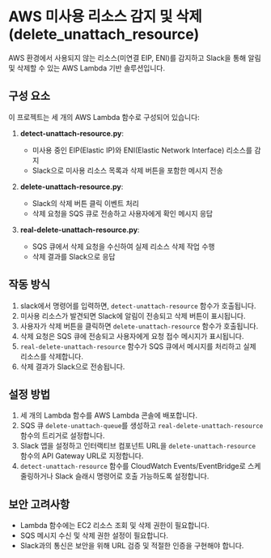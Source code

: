 # AWS 미사용 리소스 감지 및 삭제 (delete_unattach_resource)

AWS 환경에서 사용되지 않는 리소스(미연결 EIP, ENI)를 감지하고 Slack을 통해 알림 및 삭제할 수 있는 AWS Lambda 기반 솔루션입니다.

## 구성 요소

이 프로젝트는 세 개의 AWS Lambda 함수로 구성되어 있습니다:

1. **detect-unattach-resource.py**: 
   - 미사용 중인 EIP(Elastic IP)와 ENI(Elastic Network Interface) 리소스를 감지
   - Slack으로 미사용 리소스 목록과 삭제 버튼을 포함한 메시지 전송

2. **delete-unattach-resource.py**:
   - Slack의 삭제 버튼 클릭 이벤트 처리
   - 삭제 요청을 SQS 큐로 전송하고 사용자에게 확인 메시지 응답

3. **real-delete-unattach-resource.py**:
   - SQS 큐에서 삭제 요청을 수신하여 실제 리소스 삭제 작업 수행
   - 삭제 결과를 Slack으로 응답

## 작동 방식

1. slack에서 명령어를 입력하면, `detect-unattach-resource` 함수가 호출됩니다.
2. 미사용 리소스가 발견되면 Slack에 알림이 전송되고 삭제 버튼이 표시됩니다.
3. 사용자가 삭제 버튼을 클릭하면 `delete-unattach-resource` 함수가 호출됩니다.
4. 삭제 요청은 SQS 큐에 전송되고 사용자에게 요청 접수 메시지가 표시됩니다.
5. `real-delete-unattach-resource` 함수가 SQS 큐에서 메시지를 처리하고 실제 리소스를 삭제합니다.
6. 삭제 결과가 Slack으로 전송됩니다.

## 설정 방법

1. 세 개의 Lambda 함수를 AWS Lambda 콘솔에 배포합니다.
2. SQS 큐 `delete-unattach-queue`를 생성하고 `real-delete-unattach-resource` 함수의 트리거로 설정합니다.
3. Slack 앱을 설정하고 인터랙티브 컴포넌트 URL을 `delete-unattach-resource` 함수의 API Gateway URL로 지정합니다.
4. `detect-unattach-resource` 함수를 CloudWatch Events/EventBridge로 스케줄링하거나 Slack 슬래시 명령어로 호출 가능하도록 설정합니다.

## 보안 고려사항

- Lambda 함수에는 EC2 리소스 조회 및 삭제 권한이 필요합니다.
- SQS 메시지 수신 및 삭제 권한 설정이 필요합니다.
- Slack과의 통신은 보안을 위해 URL 검증 및 적절한 인증을 구현해야 합니다.